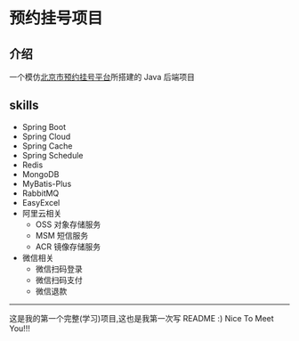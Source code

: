 # 预约挂号项目
## 介绍
一个模仿[北京市预约挂号平台](https://www.114yygh.com/)所搭建的 Java 后端项目
## skills
- Spring Boot
- Spring Cloud
- Spring Cache
- Spring Schedule
- Redis
- MongoDB
- MyBatis-Plus
- RabbitMQ
- EasyExcel
- 阿里云相关
  - OSS 对象存储服务
  - MSM 短信服务
  - ACR 镜像存储服务
- 微信相关
  - 微信扫码登录
  - 微信扫码支付
  - 微信退款
  
 ---
 
这是我的第一个完整(学习)项目,这也是我第一次写 README :)
Nice To Meet You!!!
